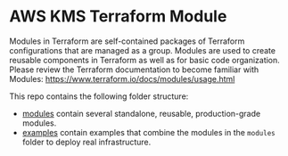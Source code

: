 
# AWS KMS Terraform Module

Modules in Terraform are self-contained packages of Terraform configurations that are managed as a group. Modules are used to create reusable components in Terraform as well as for basic code organization. Please review the Terraform documentation to become familiar with Modules: https://www.terraform.io/docs/modules/usage.html

This repo contains the following folder structure:

* [modules](./modules) contain several standalone, reusable, production-grade modules.
* [examples](./examples) contain examples that combine the modules in the `modules` folder to deploy real infrastructure.
